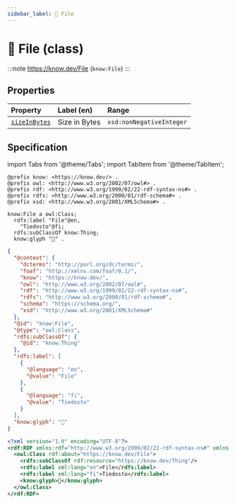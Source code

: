 ```yaml
---
sidebar_label: 📄 File
---
```


# 📄 File (class)

:::note
https://know.dev/File
(`know:File`)
:::

## Properties

| Property          | Label (en)     | Range                    |
| :---------------- | :------------- | :----------------------- |
| [`sizeInBytes`]   | Size in Bytes  | `xsd:nonNegativeInteger` |

## Specification

import Tabs from '@theme/Tabs';
import TabItem from '@theme/TabItem';

<Tabs>
<TabItem value="turtle" label="Turtle">

```turtle
@prefix know: <https://know.dev/> .
@prefix owl: <http://www.w3.org/2002/07/owl#> .
@prefix rdf: <http://www.w3.org/1999/02/22-rdf-syntax-ns#> .
@prefix rdfs: <http://www.w3.org/2000/01/rdf-schema#> .
@prefix xsd: <http://www.w3.org/2001/XMLSchema#> .

know:File a owl:Class;
  rdfs:label "File"@en,
    "Tiedosto"@fi;
  rdfs:subClassOf know:Thing;
  know:glyph "📄" .

```

</TabItem>
<TabItem value="jsonld" label="JSON-LD">

```json
{
  "@context": {
    "dcterms": "http://purl.org/dc/terms/",
    "foaf": "http://xmlns.com/foaf/0.1/",
    "know": "https://know.dev/",
    "owl": "http://www.w3.org/2002/07/owl#",
    "rdf": "http://www.w3.org/1999/02/22-rdf-syntax-ns#",
    "rdfs": "http://www.w3.org/2000/01/rdf-schema#",
    "schema": "https://schema.org/",
    "xsd": "http://www.w3.org/2001/XMLSchema#"
  },
  "@id": "know:File",
  "@type": "owl:Class",
  "rdfs:subClassOf": {
    "@id": "know:Thing"
  },
  "rdfs:label": [
    {
      "@language": "en",
      "@value": "File"
    },
    {
      "@language": "fi",
      "@value": "Tiedosto"
    }
  ],
  "know:glyph": "📄"
}
```

</TabItem>
<TabItem value="rdfxml" label="RDF/XML">

```xml
<?xml version="1.0" encoding="UTF-8"?>
<rdf:RDF xmlns:rdf="http://www.w3.org/1999/02/22-rdf-syntax-ns#" xmlns:know="https://know.dev/" xmlns:owl="http://www.w3.org/2002/07/owl#" xmlns:rdfs="http://www.w3.org/2000/01/rdf-schema#">
  <owl:Class rdf:about="https://know.dev/File">
    <rdfs:subClassOf rdf:resource="https://know.dev/Thing"/>
    <rdfs:label xml:lang="en">File</rdfs:label>
    <rdfs:label xml:lang="fi">Tiedosto</rdfs:label>
    <know:glyph>📄</know:glyph>
  </owl:Class>
</rdf:RDF>

```

</TabItem>
</Tabs>

[`File`]: /File
[`sizeInBytes`]: /sizeInBytes
